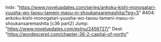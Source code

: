 Indx: "https://www.novelupdates.com/series/ankoku-kishi-monogatari-yuusha-wo-taosu-tameni-maou-ni-shoukansaremashita/?pg=5"
#404: ankoku-kishi-monogatari-yuusha-wo-taosu-tameni-maou-ni-shoukansaremashita [c36 part2]
Jump: "https://www.novelupdates.com/extnu/2456727/"
Dest: "https://wordexcerpt.com/chapter-36-2-capital-of-north/"